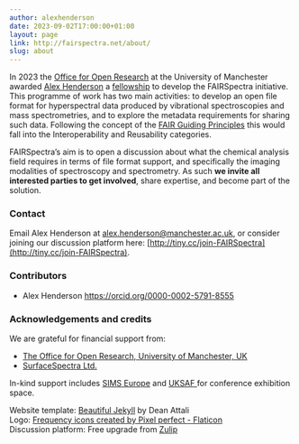 ```yaml
---
author: alexhenderson
date: 2023-09-02T17:00:00+01:00
layout: page
link: http://fairspectra.net/about/
slug: about
---
```


In 2023 the [Office for Open Research](https://www.openresearch.manchester.ac.uk/) at the University of Manchester awarded [Alex Henderson](http://alexhenderson.info/) a [fellowship](https://www.openresearch.manchester.ac.uk/projects/or-skills-training/fellowship-programme/) to develop the FAIRSpectra initiative. This programme of work has two main activities: to develop an open file format for hyperspectral data produced by vibrational spectroscopies and mass spectrometries, and to explore the metadata requirements for sharing such data. Following the concept of the [FAIR Guiding Principles](/definitions/fair-principles/) this would fall into the Interoperability and Reusability categories. 

FAIRSpectra’s aim is to open a discussion about what the chemical analysis field requires in terms of file format support, and specifically the imaging modalities of spectroscopy and spectrometry. As such **we invite all interested parties to get involved**, share expertise, and become part of the solution.


### Contact

Email Alex Henderson at [alex.henderson@manchester.ac.uk](mailto:alex.henderson@manchester.ac.uk), or consider joining our discussion platform here: [http://tiny.cc/join-FAIRSpectra](http://tiny.cc/join-FAIRSpectra). 


### Contributors

 * Alex Henderson <https://orcid.org/0000-0002-5791-8555>


### Acknowledgements and credits

We are grateful for financial support from:

 * [The Office for Open Research, University of Manchester, UK](https://www.openresearch.manchester.ac.uk/)
 * [SurfaceSpectra Ltd.](http://surfacespectra.com)
 
In-kind support includes [SIMS Europe](https://www.sims-europe.org/) and [UKSAF ](http://www.uksaf.net/) for conference exhibition space. 

Website template: [Beautiful Jekyll](https://beautifuljekyll.com/) by Dean Attali  
Logo: [Frequency icons created by Pixel perfect - Flaticon](https://www.flaticon.com/free-icons/frequency)  
Discussion platform: Free upgrade from [Zulip](https://zulip.com/)
